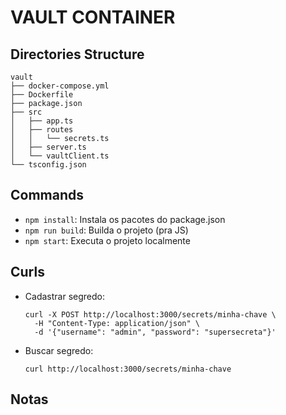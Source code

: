 # VAULT CONTAINER

## Directories Structure

```
vault
├── docker-compose.yml
├── Dockerfile
├── package.json
├── src
│   ├── app.ts
│   ├── routes
│   │   └── secrets.ts
│   ├── server.ts
│   └── vaultClient.ts
└── tsconfig.json
```



## Commands

- `npm install`: Instala os pacotes do package.json
- `npm run build`: Builda o projeto (pra JS)
- `npm start`: Executa o projeto localmente

## Curls

- Cadastrar segredo:
  ```
  curl -X POST http://localhost:3000/secrets/minha-chave \
    -H "Content-Type: application/json" \
    -d '{"username": "admin", "password": "supersecreta"}'
  ```

- Buscar segredo:
  ```
  curl http://localhost:3000/secrets/minha-chave
  ```

## Notas
